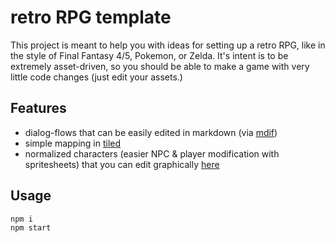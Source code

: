 # retro RPG template

This project is meant to help you with ideas for setting up a retro RPG, like in the style of Final Fantasy 4/5, Pokemon, or Zelda. It's intent is to be extremely asset-driven, so you should be able to make a game with very little code changes (just edit your assets.)

## Features

- dialog-flows that can be easily edited in markdown (via [mdif](https://github.com/notnullgames/mdif))
- simple mapping in [tiled](https://www.mapeditor.org/)
- normalized characters (easier NPC & player modification with spritesheets) that you can edit graphically [here](https://notnullgames.github.io/universal-sprites/)

## Usage

```sh
npm i
npm start
```